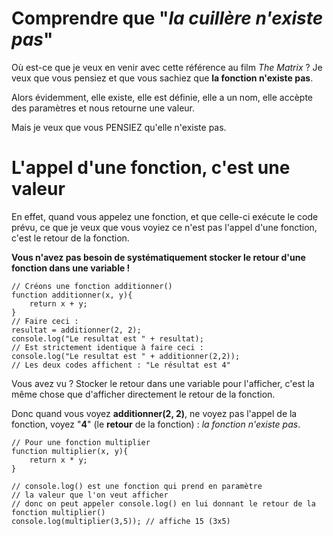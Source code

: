 # Comprendre que "_la cuillère n'existe pas_"
Où est-ce que je veux en venir avec cette référence au film _The Matrix_ ? Je veux que vous pensiez et que vous sachiez que __la fonction n'existe pas__.

Alors évidemment, elle existe, elle est définie, elle a un nom, elle accèpte des paramètres et nous retourne une valeur.

Mais je veux que vous PENSIEZ qu'elle n'existe pas.

# L'appel d'une fonction, c'est une valeur
En effet, quand vous appelez une fonction, et que celle-ci exécute le code prévu, ce que je veux que vous voyiez ce n'est pas l'appel d'une fonction, c'est le retour de la fonction.

__Vous n'avez pas besoin de systématiquement stocker le retour d'une fonction dans une variable !__

```
// Créons une fonction additionner()
function additionner(x, y){
    return x + y;
}
// Faire ceci :
resultat = additionner(2, 2);
console.log("Le resultat est " + resultat);
// Est strictement identique à faire ceci :
console.log("Le resultat est " + additionner(2,2));
// Les deux codes affichent : "Le résultat est 4"
```
Vous avez vu ? Stocker le retour dans une variable pour l'afficher, c'est la même chose que d'afficher directement le retour de la fonction.

Donc quand vous voyez __additionner(2,  2)__, ne voyez pas l'appel de la fonction, voyez "__4__" (le __retour__ de la fonction) : _la fonction n'existe pas_.

```
// Pour une fonction multiplier
function multiplier(x, y){
    return x * y;
}

// console.log() est une fonction qui prend en paramètre
// la valeur que l'on veut afficher
// donc on peut appeler console.log() en lui donnant le retour de la fonction multiplier()
console.log(multiplier(3,5)); // affiche 15 (3x5)
```